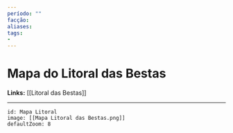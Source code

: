 ```yaml
---
período: ""
facção:
aliases:
tags:
- 
---
```


# **Mapa do Litoral das Bestas**
**Links:** [[Litoral das Bestas]]

---
``` leaflet
id: Mapa Litoral
image: [[Mapa Litoral das Bestas.png]]
defaultZoom: 8
```
